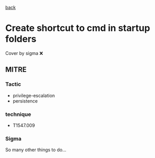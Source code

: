 [back](../index.md)
# Create shortcut to cmd in startup folders
Cover by sigma :x: 

## MITRE
### Tactic
  - privilege-escalation
  - persistence

### technique
  - T1547.009

### Sigma

 So many other things to do...